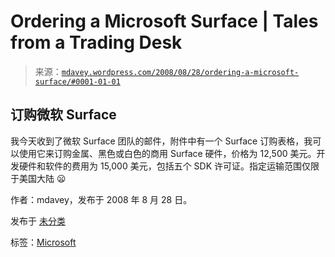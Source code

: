 <!--yml

分类：未分类

日期：2024-05-18 06:18:32

-->

# Ordering a Microsoft Surface | Tales from a Trading Desk

> 来源：[`mdavey.wordpress.com/2008/08/28/ordering-a-microsoft-surface/#0001-01-01`](https://mdavey.wordpress.com/2008/08/28/ordering-a-microsoft-surface/#0001-01-01)

## 订购微软 Surface

我今天收到了微软 Surface 团队的邮件，附件中有一个 Surface 订购表格，我可以使用它来订购金属、黑色或白色的商用 Surface 硬件，价格为 12,500 美元。开发硬件和软件的费用为 15,000 美元，包括五个 SDK 许可证。指定运输范围仅限于美国大陆 😦

作者：mdavey，发布于 2008 年 8 月 28 日。

发布于 [未分类](https://mdavey.wordpress.com/category/uncategorized/)

标签：[Microsoft](https://mdavey.wordpress.com/tag/microsoft/)
